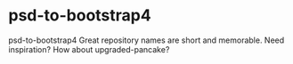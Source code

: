 # psd-to-bootstrap4
psd-to-bootstrap4 Great repository names are short and memorable. Need inspiration? How about upgraded-pancake?
